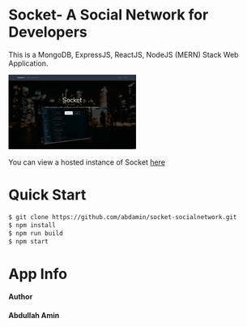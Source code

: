 # Socket- A Social Network for Developers

This is a MongoDB, ExpressJS, ReactJS, NodeJS (MERN) Stack Web Application.

<a href="/"></a> <img src="./socket.gif" alt="Socket" width="50%" />

You can view a hosted instance of Socket [here](https://salty-everglades-17999.herokuapp.com)

# Quick Start

    $ git clone https://github.com/abdamin/socket-socialnetwork.git
    $ npm install
    $ npm run build
    $ npm start

# App Info

<h4>Author<h4/>
Abdullah Amin
